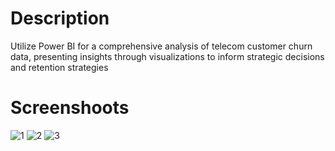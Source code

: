# Description
Utilize Power BI for a comprehensive analysis of telecom customer churn data, presenting insights through visualizations to inform strategic decisions and retention strategies

# Screenshoots
![1](https://github.com/Marwaa-Samir/Analysis-of-telecom-customer-churn-data-using-power-bi/assets/156473237/8040a056-cb35-41c1-b7fe-3774799fe6c3)
![2](https://github.com/Marwaa-Samir/Analysis-of-telecom-customer-churn-data-using-power-bi/assets/156473237/87e73d90-2c07-4f62-bc4b-4ebc6af27000)
![3](https://github.com/Marwaa-Samir/Analysis-of-telecom-customer-churn-data-using-power-bi/assets/156473237/83b9a05c-2a31-4695-a4c8-fb09a8ee8ee0)
